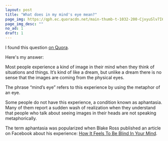 ```yaml
---
layout: post
title: "What does in my mind's eye mean?"
page_img: https://qph.ec.quoracdn.net/main-thumb-t-1032-200-CjxyuSlv7I6v06lTT5fEtZZUJxdbyP54.jpeg
page_img_desc: ""
no_ad: 1
draft: 1
---
```


I found this question <a href="https://www.quora.com/What-does-in-my-minds-eye-mean">on Quora</a>.

Here's my answer:

Most people experience a kind of image in their mind when they think of situations and things. It’s kind of like a dream, but unlike a dream there is no sense that the images are coming from the physical eyes.

The phrase “mind’s eye” refers to this experience by using the metaphor of an eye.

Some people do not have this experience, a condition known as aphantasia. Many of them report a sudden wash of realization when they understand that people who talk about seeing images in their heads are not speaking metaphorically.

The term aphantasia was popularized when Blake Ross published an article on Facebook about his experience: <a href="https://www.facebook.com/notes/blake-ross/aphantasia-how-it-feels-to-be-blind-in-your-mind/10156834777480504/">How It Feels To Be Blind In Your Mind</a>.
